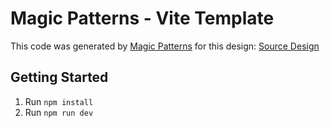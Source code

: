 # Magic Patterns - Vite Template

This code was generated by [Magic Patterns](https://magicpatterns.com) for this design: [Source Design](https://www.magicpatterns.com/c/dzgfnpcjupfufts4hjiaej)

## Getting Started

1. Run `npm install`
2. Run `npm run dev`
